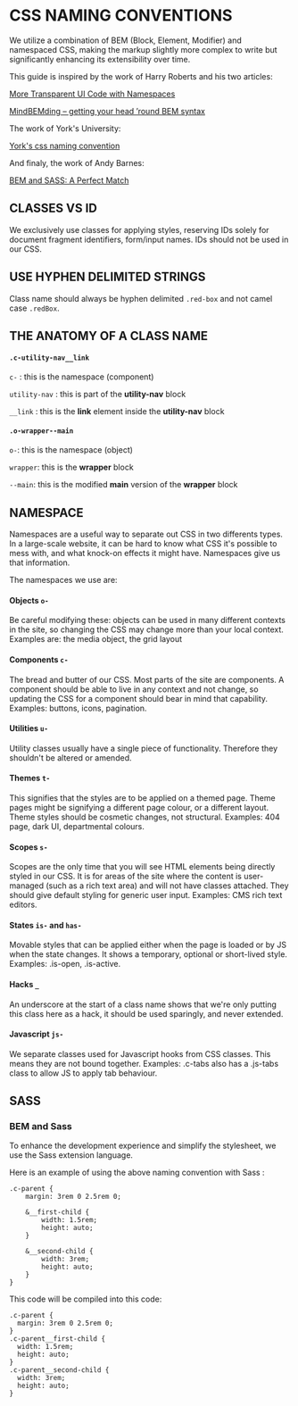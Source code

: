 # CSS NAMING CONVENTIONS
We utilize a combination of BEM (Block, Element, Modifier) and namespaced CSS, making the markup slightly more complex to write but significantly enhancing its extensibility over time.

This guide is inspired by the work of Harry Roberts and his two articles:

[More Transparent UI Code with Namespaces](https://csswizardry.com/2015/03/more-transparent-ui-code-with-namespaces/)

[MindBEMding – getting your head ’round BEM syntax](https://csswizardry.com/2013/01/mindbemding-getting-your-head-round-bem-syntax/)


The work of York's University:

[York's css naming convention](https://www.york.ac.uk/pattern-library/about/css.html)


And finaly, the work of Andy Barnes:

[BEM and SASS: A Perfect Match](https://andrew-barnes.medium.com/bem-and-sass-a-perfect-match-5e48d9bc3894)


## CLASSES VS ID
We exclusively use classes for applying styles, reserving IDs solely for document fragment identifiers, form/input names. IDs should not be used in our CSS.


## USE HYPHEN DELIMITED STRINGS

Class name should always be hyphen delimited `.red-box` and not camel case `.redBox`.


## THE ANATOMY OF A CLASS NAME

#### `.c-utility-nav__link`

`c-` : this is the namespace (component)

`utility-nav` : this is part of the **utility-nav** block

`__link` : this is the **link** element inside the **utility-nav** block


#### `.o-wrapper--main`

`o-`: this is the namespace (object)

`wrapper`: this is the **wrapper** block

`--main`: this is the modified **main** version of the **wrapper** block


## NAMESPACE
Namespaces are a useful way to separate out CSS in two differents types. In a large-scale website, it can be hard to know what CSS it's possible to mess with, and what knock-on effects it might have. Namespaces give us that information.

The namespaces we use are:

#### Objects `o-`

Be careful modifying these: objects can be used in many different contexts in the site, so changing the CSS may change more than your local context. Examples are: the media object, the grid layout

#### Components `c-`

The bread and butter of our CSS. Most parts of the site are components. A component should be able to live in any context and not change, so updating the CSS for a component should bear in mind that capability. Examples: buttons, icons, pagination.

#### Utilities `u-`

Utility classes usually have a single piece of functionality. Therefore they shouldn't be altered or amended.

#### Themes `t-`

This signifies that the styles are to be applied on a themed page. Theme pages might be signifying a different page colour, or a different layout. Theme styles should be cosmetic changes, not structural. Examples: 404 page, dark UI, departmental colours.

#### Scopes `s-`

Scopes are the only time that you will see HTML elements being directly styled in our CSS. It is for areas of the site where the content is user-managed (such as a rich text area) and will not have classes attached. They should give default styling for generic user input. Examples: CMS rich text editors.

#### States `is-` and `has-`

Movable styles that can be applied either when the page is loaded or by JS when the state changes. It shows a temporary, optional or short-lived style. Examples: .is-open, .is-active.

#### Hacks `_`

An underscore at the start of a class name shows that we're only putting this class here as a hack, it should be used sparingly, and never extended.

#### Javascript `js-`

We separate classes used for Javascript hooks from CSS classes. This means they are not bound together. Examples: .c-tabs also has a .js-tabs class to allow JS to apply tab behaviour.


## SASS
### BEM and Sass
To enhance the development experience and simplify the stylesheet, we use the Sass extension language.

Here is an example of using the above naming convention with Sass :


```
.c-parent {
    margin: 3rem 0 2.5rem 0;

    &__first-child {
        width: 1.5rem;
        height: auto;
    }

    &__second-child {
        width: 3rem;
        height: auto;
    }
}
```

This code will be compiled into this code:

```
.c-parent {
  margin: 3rem 0 2.5rem 0;
}
.c-parent__first-child {
  width: 1.5rem;
  height: auto;
}
.c-parent__second-child {
  width: 3rem;
  height: auto;
}
```